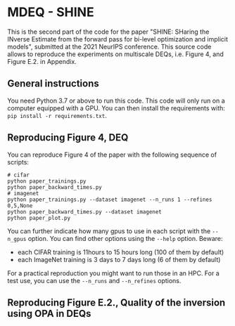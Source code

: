 # MDEQ - SHINE

This is the second part of the code for the paper "SHINE: SHaring the INverse Estimate from the forward pass for bi-level optimization and implicit models", submitted at the 2021 NeurIPS conference.
This source code allows to reproduce the experiments on multiscale DEQs, i.e. Figure 4, and Figure E.2. in Appendix.

## General instructions

You need Python 3.7 or above to run this code.
This code will only run on a computer equipped with a GPU.
You can then install the requirements with: `pip install -r requirements.txt`.


## Reproducing Figure 4, DEQ

You can reproduce Figure 4 of the paper with the following sequence of scripts:
```
# cifar
python paper_trainings.py
python paper_backward_times.py
# imagenet
python paper_trainings.py --dataset imagenet --n_runs 1 --refines 0,5,None
python paper_backward_times.py --dataset imagenet
python paper_plot.py
```

You can further indicate how many gpus to use in each script with the `--n_gpus` option.
You can find other options using the `--help` option.
Beware:
- each CIFAR training is 11hours to 15 hours long (100 of them by default)
- each ImageNet training is 3 days to 7 days long (6 of them by default)

For a practical reproduction you might want to run those in an HPC.
For a test use, you can use the `--n_runs` and `--n_refines` options.

## Reproducing Figure E.2., Quality of the inversion using OPA in DEQs
